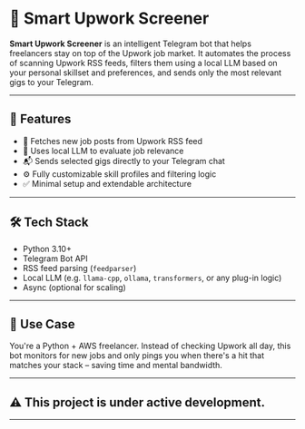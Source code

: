 # 🤖 Smart Upwork Screener

**Smart Upwork Screener** is an intelligent Telegram bot that helps freelancers stay on top of the Upwork job market. It automates the process of scanning Upwork RSS feeds, filters them using a local LLM based on your personal skillset and preferences, and sends only the most relevant gigs to your Telegram.

---

## 🚀 Features

- 🔁 Fetches new job posts from Upwork RSS feed
- 🧠 Uses local LLM to evaluate job relevance
- 📬 Sends selected gigs directly to your Telegram chat
- ⚙️ Fully customizable skill profiles and filtering logic
- ✅ Minimal setup and extendable architecture

---

## 🛠️ Tech Stack

- Python 3.10+
- Telegram Bot API
- RSS feed parsing (`feedparser`)
- Local LLM (e.g. `llama-cpp`, `ollama`, `transformers`, or any plug-in logic)
- Async (optional for scaling)

---

## 📌 Use Case

You're a Python + AWS freelancer. Instead of checking Upwork all day, this bot monitors for new jobs and only pings you when there's a hit that matches your stack – saving time and mental bandwidth.

---

## ⚠️ This project is under active development. 

---
